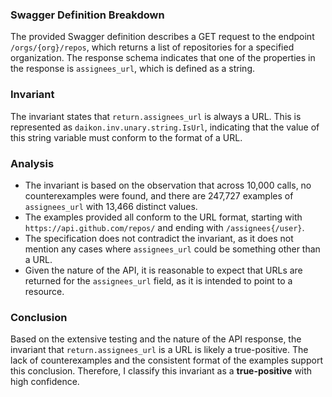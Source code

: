 ### Swagger Definition Breakdown
The provided Swagger definition describes a GET request to the endpoint `/orgs/{org}/repos`, which returns a list of repositories for a specified organization. The response schema indicates that one of the properties in the response is `assignees_url`, which is defined as a string.

### Invariant
The invariant states that `return.assignees_url` is always a URL. This is represented as `daikon.inv.unary.string.IsUrl`, indicating that the value of this string variable must conform to the format of a URL.

### Analysis
- The invariant is based on the observation that across 10,000 calls, no counterexamples were found, and there are 247,727 examples of `assignees_url` with 13,466 distinct values.
- The examples provided all conform to the URL format, starting with `https://api.github.com/repos/` and ending with `/assignees{/user}`.
- The specification does not contradict the invariant, as it does not mention any cases where `assignees_url` could be something other than a URL.
- Given the nature of the API, it is reasonable to expect that URLs are returned for the `assignees_url` field, as it is intended to point to a resource.

### Conclusion
Based on the extensive testing and the nature of the API response, the invariant that `return.assignees_url` is a URL is likely a true-positive. The lack of counterexamples and the consistent format of the examples support this conclusion. Therefore, I classify this invariant as a **true-positive** with high confidence.
